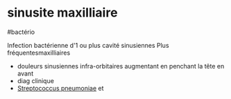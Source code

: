 # sinusite maxilliaire
#bactério 


Infection bactérienne d'1 ou plus cavité sinusiennes
Plus fréquentesmaxilliaires 

- douleurs sinusiennes infra-orbitaires augmentant en penchant la tête en avant 
- diag clinique 
- [Streptococcus pneumoniae](#streptococcus-pneumoniaenorgmd) et 